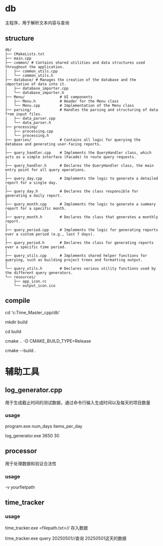 # db
主程序，用于解析文本内容与查询
## structure
```
db/
├── CMakeLists.txt
├── main.cpp
├── common/ # Contains shared utilities and data structures used throughout the application.
│   ├── common_utils.cpp
│   └── common_utils.h
├── database/ # Manages the creation of the database and the importation of data into it.
│   ├── database_importer.cpp
│   └── database_importer.h
├── Menu/                # UI components
│   ├── Menu.h           # Header for the Menu class
│   └── Menu.cpp         # Implementation of the Menu class
├── parsing/             # Handles the parsing and structuring of data from input files.
│   ├── data_parser.cpp
│   └── data_parser.h
├── processing/
│   ├── processing.cpp
│   └── processing.h
├── queries/             # Contains all logic for querying the database and generating user-facing reports.
│
├── query_handler.cpp    # Implements the QueryHandler class, which acts as a simple interface (Facade) to route query requests.
│
├── query_handler.h      # Declares the QueryHandler class, the main entry point for all query operations.
│
├── query_day.cpp        # Implements the logic to generate a detailed report for a single day.
│
├── query_day.h          # Declares the class responsible for generating a daily report.
│
├── query_month.cpp      # Implements the logic to generate a summary report for a specific month.
│
├── query_month.h        # Declares the class that generates a monthly report.
│
├── query_period.cpp     # Implements the logic for generating reports over a custom period (e.g., last 7 days).
│
├── query_period.h       # Declares the class for generating reports over a specific time period.
│
├── query_utils.cpp      # Implements shared helper functions for querying, such as building project trees and formatting output.
│
└── query_utils.h        # Declares various utility functions used by the different query generators.
└── resources/
    ├── app_icon.rc
    └── output_icon.ico
```
## compile
cd 'c:Time_Master_cpp/db'

mkdir build

cd build

cmake .. -D CMAKE_BUILD_TYPE=Release

cmake --build .

# 辅助工具
## log_generator.cpp
用于生成截止时间的测试数据，通过命令行输入生成时间以及每天的项目数量
### usage
program.exe num_days items_per_day

log_generator.exe 3650 30

## processor
用于处理数据和验证合法性
### usage
-v yourfielpath


## time_tracker
### usage
time_tracker.exe <filepath.txt>// 存入数据

time_tracker.exe query 20250501//查询 20250501这天的数据

